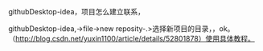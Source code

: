 githubDesktop-idea，项目怎么建立联系，



githubDesktop-idea,->file->new reposity-.>选择新项目的目录，，ok。（http://blog.csdn.net/yuxin1100/article/details/52801878）使用具体教程。